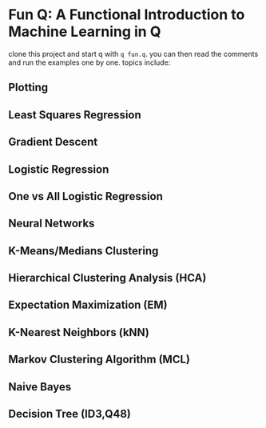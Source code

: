 # Fun Q: A Functional Introduction to Machine Learning in Q

clone this project and start q with `q fun.q`. you can then read the comments and run the examples one by one. topics include:

## Plotting
## Least Squares Regression
## Gradient Descent
## Logistic Regression
## One vs All Logistic Regression
## Neural Networks
## K-Means/Medians Clustering
## Hierarchical Clustering Analysis (HCA)
## Expectation Maximization (EM)
## K-Nearest Neighbors (kNN)
## Markov Clustering Algorithm (MCL)
## Naive Bayes
## Decision Tree (ID3,Q48)
